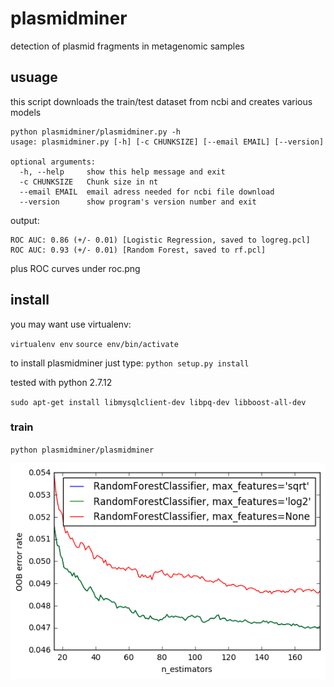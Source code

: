 # plasmidminer

detection of plasmid fragments in metagenomic samples

## usuage

this script downloads the train/test dataset from ncbi and creates various models

```
python plasmidminer/plasmidminer.py -h
usage: plasmidminer.py [-h] [-c CHUNKSIZE] [--email EMAIL] [--version]

optional arguments:
  -h, --help     show this help message and exit
  -c CHUNKSIZE   Chunk size in nt
  --email EMAIL  email adress needed for ncbi file download
  --version      show program's version number and exit
```

output:

```
ROC AUC: 0.86 (+/- 0.01) [Logistic Regression, saved to logreg.pcl] 
ROC AUC: 0.93 (+/- 0.01) [Random Forest, saved to rf.pcl]
```
plus ROC curves under roc.png



## install
you may want use virtualenv:

`virtualenv env`
`source env/bin/activate`

to install plasmidminer just type: `python setup.py install`

tested with python 2.7.12


`sudo apt-get install libmysqlclient-dev libpq-dev libboost-all-dev`

### train
`python plasmidminer/plasmidminer`

![alt text](index.png "oob")
